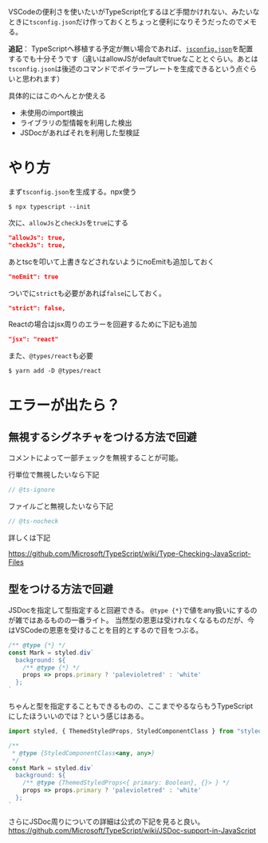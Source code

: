 VSCodeの便利さを使いたいがTypeScript化するほど手間かけれない、みたいなときに`tsconfig.json`だけ作っておくとちょっと便利になりそうだったのでメモる。

**追記**： TypeScriptへ移植する予定が無い場合であれば、[`jsconfig.json`](https://code.visualstudio.com/docs/languages/jsconfig)を配置するでも十分そうです（違いはallowJSがdefaultでtrueなこととぐらい。あとは`tsconfig.json`は後述のコマンドでボイラープレートを生成できるという点ぐらいと思われます）

具体的にはこのへんとか使える

* 未使用のimport検出
* ライブラリの型情報を利用した検出
* JSDocがあればそれを利用した型検証

# やり方

まず`tsconfig.json`を生成する。npx使う

```
$ npx typescript --init
```

次に、`allowJs`と`checkJs`を`true`にする

```json
"allowJs": true,
"checkJs": true,
```

あとtscを叩いて上書きなどされないようにnoEmitも追加しておく

```json
"noEmit": true
```         

ついでに`strict`も必要があれば`false`にしておく。

```json
"strict": false,
```

Reactの場合はjsx周りのエラーを回避するために下記も追加

```json
"jsx": "react"
```

また、`@types/react`も必要

```
$ yarn add -D @types/react
```

# エラーが出たら？

## 無視するシグネチャをつける方法で回避

コメントによって一部チェックを無視することが可能。

行単位で無視したいなら下記

```js
// @ts-ignore
```

ファイルごと無視したいなら下記

```js
// @ts-nocheck
```

詳しくは下記

https://github.com/Microsoft/TypeScript/wiki/Type-Checking-JavaScript-Files

## 型をつける方法で回避

JSDocを指定して型指定すると回避できる。
`@type {*}`で値をany扱いにするのが雑ではあるものの一番ライト。
当然型の恩恵は受けれなくなるものだが、今はVSCodeの恩恵を受けることを目的とするので目をつぶる。

```js
/** @type {*} */
const Mark = styled.div`
  background: ${
    /** @type {*} */
    props => props.primary ? 'palevioletred' : 'white'
  };
`
```

ちゃんと型を指定することもできるものの、ここまでやるならもうTypeScriptにしたほういいのでは？という感じはある。

```js
import styled, { ThemedStyledProps, StyledComponentClass } from "styled-components"

/**
 * @type {StyledComponentClass<any, any>}
 */
const Mark = styled.div`
  background: ${
    /** @type {ThemedStyledProps<{ primary: Boolean}, {}> } */
    props => props.primary ? 'palevioletred' : 'white'
  };
`
```

さらにJSDoc周りについての詳細は公式の下記を見ると良い。
https://github.com/Microsoft/TypeScript/wiki/JSDoc-support-in-JavaScript

